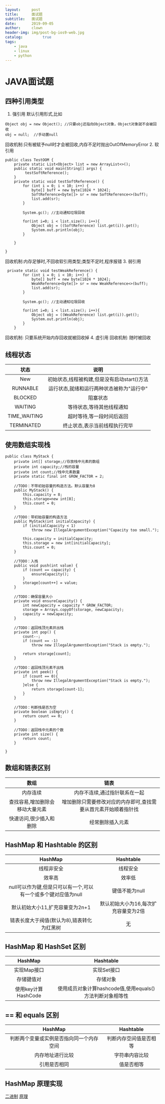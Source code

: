 ```yaml
---
layout:     post
title:      面试题
subtitle:   面试题
date:       2019-09-05
author:     clown
header-img: img/post-bg-ios9-web.jpg
catalog:         true
tags:
    - java
    - linux
    - python
---
```

# JAVA面试题
## 四种引用类型
1. 强引用
默认引用形式,比如

```
Object obj = new Object(); //只要obj还指向Object对象，Object对象就不会被回收
obj = null;  //手动置null
```

回收机制:只有被赋予null时才会被回收,内存不足时抛出OutOfMemoryError
2. 软引用

```
public class TestOOM {
    private static List<Object> list = new ArrayList<>();
    public static void main(String[] args) {
         testSoftReference();
    }
    private static void testSoftReference() {
        for (int i = 0; i < 10; i++) {
            byte[] buff = new byte[1024 * 1024];
            SoftReference<byte[]> sr = new SoftReference<>(buff);
            list.add(sr);
        }
        
        System.gc(); //主动通知垃圾回收
        
        for(int i=0; i < list.size(); i++){
            Object obj = ((SoftReference) list.get(i)).get();
            System.out.println(obj);
        }
        
    }
    
}
```

回收机制:内存足够时,不回收软引用类型;类型不足时,程序报错
3. 弱引用

```
 private static void testWeakReference() {
        for (int i = 0; i < 10; i++) {
            byte[] buff = new byte[1024 * 1024];
            WeakReference<byte[]> sr = new WeakReference<>(buff);
            list.add(sr);
        }
        
        System.gc(); //主动通知垃圾回收
        
        for(int i=0; i < list.size(); i++){
            Object obj = ((WeakReference) list.get(i)).get();
            System.out.println(obj);
        }
    }
```

回收机制: 只要系统开始内存回收就被回收掉
4. 虚引用
回收机制: 随时被回收

## 线程状态
| 状态 | 说明 |
| :---:        |     :---:      |
| New  | 初始状态,线程被构建,但是没有启动start()方法   |
| RUNNABLE     | 运行状态,就绪和运行两种状态被称为"运行中"       |
| BLOCKED | 阻塞状态 |
| WAITING | 等待状态,等待其他线程通知 |
| TIME_WAITING | 超时等待,等一段时间后返回 |
| TERMINATED | 终止状态,表示当前线程执行完毕 |

## 使用数组实现栈

```
public class MyStack {
    private int[] storage;//存放栈中元素的数组
    private int capacity;//栈的容量
    private int count;//栈中元素数量
    private static final int GROW_FACTOR = 2;

    //TODO：不带初始容量的构造方法。默认容量为8
    public MyStack() {
        this.capacity = 8;
        this.storage=new int[8];
        this.count = 0;
    }

    //TODO：带初始容量的构造方法
    public MyStack(int initialCapacity) {
        if (initialCapacity < 1)
            throw new IllegalArgumentException("Capacity too small.");

        this.capacity = initialCapacity;
        this.storage = new int[initialCapacity];
        this.count = 0;
    }

    //TODO：入栈
    public void push(int value) {
        if (count == capacity) {
            ensureCapacity();
        }
        storage[count++] = value;
    }

    //TODO：确保容量大小
    private void ensureCapacity() {
        int newCapacity = capacity * GROW_FACTOR;
        storage = Arrays.copyOf(storage, newCapacity);
        capacity = newCapacity;
    }

    //TODO：返回栈顶元素并出栈
    private int pop() {
        count--;
        if (count == -1)
            throw new IllegalArgumentException("Stack is empty.");

        return storage[count];
    }

    //TODO：返回栈顶元素不出栈
    private int peek() {
        if (count == 0){
            throw new IllegalArgumentException("Stack is empty.");
        }else {
            return storage[count-1];
        }
    }

    //TODO：判断栈是否为空
    private boolean isEmpty() {
        return count == 0;
    }

    //TODO：返回栈中元素的个数
    private int size() {
        return count;
    }

}
```

## 数组和链表区别

| 数组 | 链表 |
| :---:        |     :---:      |
| 内存连续 | 内存不连续,通过指针联系在一起 |
| 查找容易,增加删除会移动大量元素 | 增加删除只需要修改对应的内存即可,查找需要从首元素开始顺着指针找 |
| 快速访问,很少插入和删除 | 经常删除插入元素 |
## HashMap 和 Hashtable 的区别

| HashMap | Hashtable |
| :---:        |     :---:      |
| 线程非安全 | 线程安全 |
| 效率高 | 效率低 | 
| null可以作为键,但是只可以有一个,可以有一个或多个键对应值为null | 键值不能为null |
| 默认初始大小11,扩充容量变为2n+1 | 默认初始大小为16,每次扩充容量变为2倍 |
| 链表长度大于阀值(默认为8),链表转化为红黑树 | 无 |

## HashMap 和 HashSet 区别

| HashMap | Hashtable |
| :---:        |     :---:      |
| 实现Map接口 | 实现Set接口 |
| 存储键值对 | 存储对象 |
| 使用key计算HashCode | 使用成员对象计算hashcode值,使用equals()方法判断对象相等性 |

## == 和 equals 区别
| HashMap | Hashtable |
| :---:        |     :---:      |
| 判断两个变量或实例是否指向同一个内存空间 | 判断内存空间值是否相等 |
| 内存地址进行比较 | 字符串内容比较 |
| 引用是否相同 | 值是否相等 |

## HashMap 原理实现

[二进制](https://baike.baidu.com/item/%E7%A7%BB%E4%BD%8D%E8%BF%90%E7%AE%97%E7%AC%A6/5622348?fromtitle=%E4%BD%8D%E7%A7%BB%E8%BF%90%E7%AE%97%E7%AC%A6&fromid=15456331&fr=aladdin)
[原理](https://my.oschina.net/watsonos/blog/1807906)











